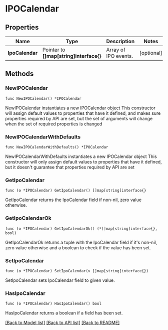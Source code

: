 # IPOCalendar

## Properties

Name | Type | Description | Notes
------------ | ------------- | ------------- | -------------
**IpoCalendar** | Pointer to **[]map[string]interface{}** | Array of IPO events. | [optional] 

## Methods

### NewIPOCalendar

`func NewIPOCalendar() *IPOCalendar`

NewIPOCalendar instantiates a new IPOCalendar object
This constructor will assign default values to properties that have it defined,
and makes sure properties required by API are set, but the set of arguments
will change when the set of required properties is changed

### NewIPOCalendarWithDefaults

`func NewIPOCalendarWithDefaults() *IPOCalendar`

NewIPOCalendarWithDefaults instantiates a new IPOCalendar object
This constructor will only assign default values to properties that have it defined,
but it doesn't guarantee that properties required by API are set

### GetIpoCalendar

`func (o *IPOCalendar) GetIpoCalendar() []map[string]interface{}`

GetIpoCalendar returns the IpoCalendar field if non-nil, zero value otherwise.

### GetIpoCalendarOk

`func (o *IPOCalendar) GetIpoCalendarOk() (*[]map[string]interface{}, bool)`

GetIpoCalendarOk returns a tuple with the IpoCalendar field if it's non-nil, zero value otherwise
and a boolean to check if the value has been set.

### SetIpoCalendar

`func (o *IPOCalendar) SetIpoCalendar(v []map[string]interface{})`

SetIpoCalendar sets IpoCalendar field to given value.

### HasIpoCalendar

`func (o *IPOCalendar) HasIpoCalendar() bool`

HasIpoCalendar returns a boolean if a field has been set.


[[Back to Model list]](../README.md#documentation-for-models) [[Back to API list]](../README.md#documentation-for-api-endpoints) [[Back to README]](../README.md)


